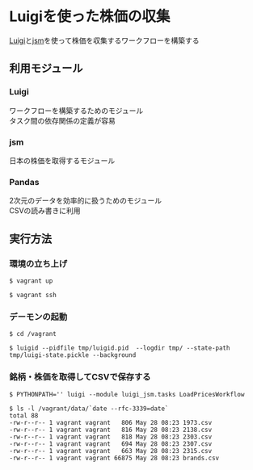Luigiを使った株価の収集
===

[Luigi](https://github.com/spotify/luigi)と[jsm](https://github.com/utahta/jsm)を使って株価を収集するワークフローを構築する

利用モジュール
---

### Luigi

ワークフローを構築するためのモジュール  
タスク間の依存関係の定義が容易


### jsm

日本の株価を取得するモジュール  


### Pandas

2次元のデータを効率的に扱うためのモジュール  
CSVの読み書きに利用


実行方法
---

### 環境の立ち上げ

```
$ vagrant up

$ vagrant ssh
```

### デーモンの起動

```
$ cd /vagrant

$ luigid --pidfile tmp/luigid.pid  --logdir tmp/ --state-path tmp/luigi-state.pickle --background
```

### 銘柄・株価を取得してCSVで保存する

```
$ PYTHONPATH='' luigi --module luigi_jsm.tasks LoadPricesWorkflow

$ ls -l /vagrant/data/`date --rfc-3339=date`
total 88
-rw-r--r-- 1 vagrant vagrant   806 May 28 08:23 1973.csv
-rw-r--r-- 1 vagrant vagrant   816 May 28 08:23 2138.csv
-rw-r--r-- 1 vagrant vagrant   818 May 28 08:23 2303.csv
-rw-r--r-- 1 vagrant vagrant   694 May 28 08:23 2307.csv
-rw-r--r-- 1 vagrant vagrant   663 May 28 08:23 2315.csv
-rw-r--r-- 1 vagrant vagrant 66875 May 28 08:23 brands.csv
```
